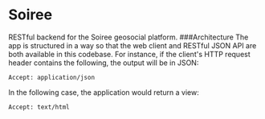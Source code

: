 # Soiree
RESTful backend for the Soiree geosocial platform.
###Architecture
The app is structured in a way so that the web client and RESTful JSON API are both available in this codebase. For instance, if the client's HTTP request header contains the following, the output will be in JSON:

```
Accept: application/json
```
In the following case, the application would return a view:
```
Accept: text/html
```
